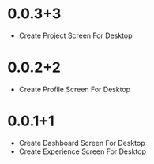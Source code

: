 # 0.0.3+3
* Create Project Screen For Desktop
# 0.0.2+2
* Create Profile Screen For Desktop
# 0.0.1+1
* Create Dashboard Screen For Desktop
* Create Experience Screen For Desktop